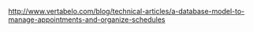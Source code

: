 
http://www.vertabelo.com/blog/technical-articles/a-database-model-to-manage-appointments-and-organize-schedules
